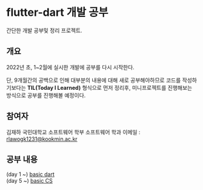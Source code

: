 # flutter-dart 개발 공부
간단한 개발 공부및 정리 프로젝트.


## 개요
2022년 초, 1~2월에 실시한 개발에 공부를 다시 시작한다.

단, 9개월간의 공백으로 인해 대부분의 내용에 대해 새로 공부해야하므로
코드를 작성하기보다는 **TIL(Today I Learned)** 형식으로 먼저 정리후, 미니프로젝트를 진행해보는 방식으로 공부를 진행해볼 예정이다.

## 참여자
김재하
국민대학교 소프트웨어 학부 소프트웨어 학과
이메일 : rlawogk1231@kookmin.ac.kr

## 공부 내용
(day 1 ~) [basic dart](https://github.com/Cocozo/dart_flutter_study/blob/main/dart/readme.md)  
(day 5 ~) [basic CS](https://github.com/Cocozo/dart_flutter_study/blob/main/CS/design_pattern/readme.md)
